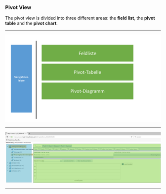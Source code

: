 ### Pivot View

The pivot view is divided into three different areas: the **field list**, the **pivot table** and the **pivot chart**. 

---

![](/assets/f4.png)

---

![](/assets/f6.png)

---




